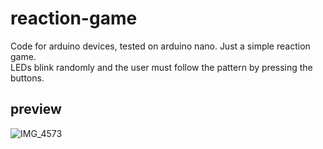 # reaction-game
Code for arduino devices, tested on arduino nano. Just a simple reaction game.  
LEDs blink randomly and the user must follow the pattern by pressing the buttons.
## preview
![IMG_4573](https://user-images.githubusercontent.com/49904944/56867088-dd250c80-69e9-11e9-9092-cc33939ccfb0.JPG)



